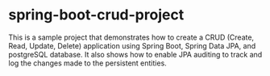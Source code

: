 # spring-boot-crud-project
This is a sample project that demonstrates how to create a CRUD (Create, Read, Update, Delete) application using Spring Boot, Spring Data JPA, and postgreSQL database. It also shows how to enable JPA auditing to track and log the changes made to the persistent entities.
